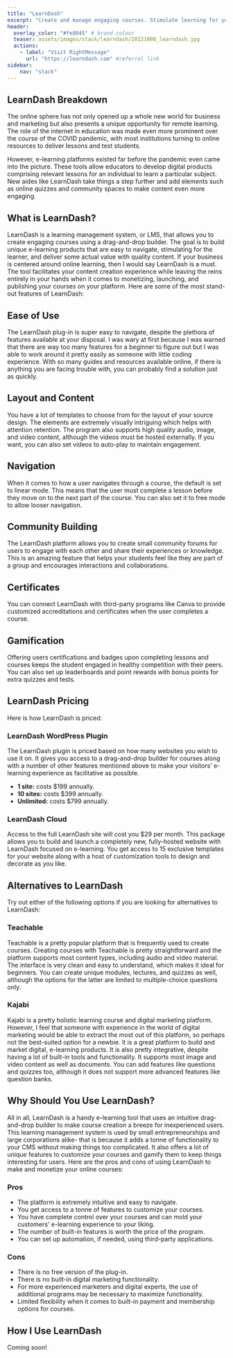 ```yaml
---
title: "LearnDash"
excerpt: "Create and manage engaging courses. Stimulate learning for your students!"
header:
  overlay_color: "#fe8045" # brand colour
  teaser: assets/images/stack/learndash/20221008_learndash.jpg
  actions:
    - label: "Visit RightMessage"
      url: "https://learndash.com" #referral link
sidebar:
    nav: "stack"
---
```



## LearnDash Breakdown 

The online sphere has not only opened up a whole new world for business and marketing but also presents a unique opportunity for remote learning. The role of the internet in education was made even more prominent over the course of the COVID pandemic, with most institutions turning to online resources to deliver lessons and test students.

However, e-learning platforms existed far before the pandemic even came into the picture. These tools allow educators to develop digital products comprising relevant lessons for an individual to learn a particular subject. New aides like LearnDash take things a step further and add elements such as online quizzes and community spaces to make content even more engaging.

## What is LearnDash?

LearnDash is a learning management system, or LMS, that allows you to create engaging courses using a drag-and-drop builder. The goal is to build unique e-learning products that are easy to navigate, stimulating for the learner, and deliver some actual value with quality content. If your business is centered around online learning, then I would say LearnDash is a must. The tool facilitates your content creation experience while leaving the reins entirely in your hands when it comes to monetizing, launching, and publishing your courses on your platform. Here are some of the most stand-out features of LearnDash:

## Ease of Use

The LearnDash plug-in is super easy to navigate, despite the plethora of features available at your disposal. I was wary at first because I was warned that there are way too many features for a beginner to figure out but I was able to work around it pretty easily as someone with little coding experience. With so many guides and resources available online, if there is anything you are facing trouble with, you can probably find a solution just as quickly.

## Layout and Content

You have a lot of templates to choose from for the layout of your source design. The elements are extremely visually intriguing which helps with attention retention. The program also supports high quality audio, image, and video content, although the videos must be hosted externally. If you want, you can also set videos to auto-play to maintain engagement.

## Navigation

When it comes to how a user navigates through a course, the default is set to linear mode. This means that the user must complete a lesson before they move on to the next part of the course. You can also set it to free mode to allow looser navigation.

## Community Building

The LearnDash platform allows you to create small community forums for users to engage with each other and share their experiences or knowledge. This is an amazing feature that helps your students feel like they are part of a group and encourages interactions and collaborations.

## Certificates

You can connect LearnDash with third-party programs like Canva to provide customized accreditations and certificates when the user completes a course.

## Gamification

Offering users certifications and badges upon completing lessons and courses keeps the student engaged in healthy competition with their peers. You can also set up leaderboards and point rewards with bonus points for extra quizzes and tests.

## LearnDash Pricing

Here is how LearnDash is priced:

### LearnDash WordPress Plugin

The LearnDash plugin is priced based on how many websites you wish to use it on. It gives you access to a drag-and-drop builder for courses along with a number of other features mentioned above to make your visitors' e-learning experience as facilitative as possible.

- **1 site:** costs $199 annually.
- **10 sites:** costs $399 annually.
- **Unlimited:** costs $799 annually.

### LearnDash Cloud

Access to the full LearnDash site will cost you $29 per month. This package allows you to build and launch a completely new, fully-hosted website with LearnDash focused on e-learning. You get access to 15 exclusive templates for your website along with a host of customization tools to design and decorate as you like.

## Alternatives to LearnDash

Try out either of the following options if you are looking for alternatives to LearnDash:

### Teachable

Teachable is a pretty popular platform that is frequently used to create courses. Creating courses with Teachable is pretty straightforward and the platform supports most content types, including audio and video material. The interface is very clean and easy to understand, which makes it ideal for beginners. You can create unique modules, lectures, and quizzes as well, although the options for the latter are limited to multiple-choice questions only.

### Kajabi

Kajabi is a pretty holistic learning course and digital marketing platform. However, I feel that someone with experience in the world of digital marketing would be able to extract the most out of this platform, so perhaps not the best-suited option for a newbie. It is a great platform to build and market digital, e-learning products. It is also pretty integrative, despite having a lot of built-in tools and functionality. It supports most image and video content as well as documents. You can add features like questions and quizzes too, although it does not support more advanced features like question banks.

## Why Should You Use LearnDash?

All in all, LearnDash is a handy e-learning tool that uses an intuitive drag-and-drop builder to make course creation a breeze for inexperienced users. This learning management system is used by small entrepreneurships and large corporations alike- that is because it adds a tonne of functionality to your CMS without making things too complicated. It also offers a lot of unique features to customize your courses and gamify them to keep things interesting for users. Here are the pros and cons of using LearnDash to make and monetize your online courses:

### Pros

- The platform is extremely intuitive and easy to navigate.
- You get access to a tonne of features to customize your courses.
- You have complete control over your courses and can mold your customers' e-learning experience to your liking.
- The number of built-in features is worth the price of the program.
- You can set up automation, if needed, using third-party applications.

### Cons

- There is no free version of the plug-in.
- There is no built-in digital marketing functionality.
- For more experienced marketers and digital experts, the use of additional programs may be necessary to maximize functionality.
- Limited flexibility when it comes to built-in payment and membership options for courses.

## How I Use LearnDash

>
Coming soon!